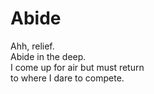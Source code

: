 # Abide

Ahh, relief.    
Abide in the deep.    
I come up for air but must return    
to where I dare to compete.    
